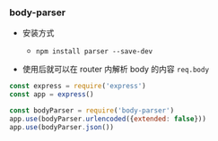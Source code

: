 ### body-parser

* 安装方式
    * `npm install parser --save-dev`

* 使用后就可以在 router 内解析 body 的内容 `req.body`
```js
const express = require('express')
const app = express()

const bodyParser = require('body-parser')
app.use(bodyParser.urlencoded({extended: false}))
app.use(bodyParser.json())
```